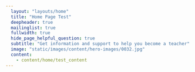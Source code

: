```yaml
---
  layout: "layouts/home"
  title: "Home Page Test"
  deepheader: true
  mailinglist: true
  fullwidth: true
  hide_page_helpful_question: true
  subtitle: "Get information and support to help you become a teacher"
  image: "static/images/content/hero-images/0032.jpg"
  content:
    - content/home/test_content
---
```

